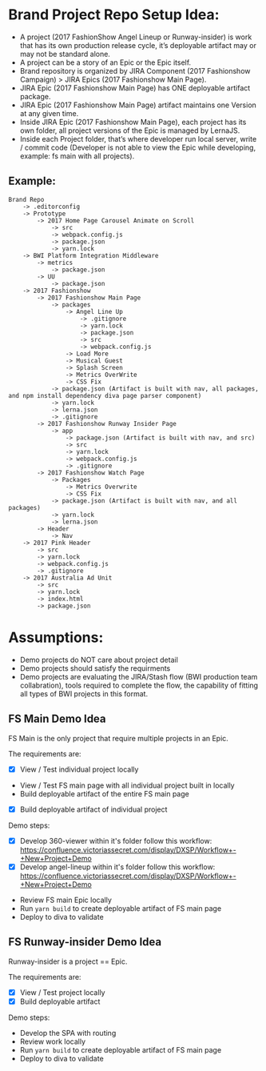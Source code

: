 # Brand Project Repo Setup Idea: 

  - A project (2017 FashionShow Angel Lineup or Runway-insider) is work that has its own production release cycle, it’s deployable artifact may or may not be standard alone.
  - A project can be a story of an Epic or the Epic itself.
  - Brand repository is organized by JIRA Component (2017 Fashionshow Campaign) > JIRA Epics (2017 Fashionshow Main Page).
  - JIRA Epic (2017 Fashionshow Main Page) has ONE deployable artifact package.
  - JIRA Epic (2017 Fashionshow Main Page) artifact maintains one Version at any given time.
  - Inside JIRA Epic (2017 Fashionshow Main Page), each project has its own folder, all project versions of the Epic is managed by LernaJS.
  - Inside each Project folder, that’s where developer run local server, write / commit code (Developer is not able to view the Epic while developing, example: fs main with all projects).

## Example:

~~~
Brand Repo
    -> .editorconfig
    -> Prototype
        -> 2017 Home Page Carousel Animate on Scroll
            -> src
            -> webpack.config.js
            -> package.json
            -> yarn.lock
    -> BWI Platform Integration Middleware
        -> metrics 
            -> package.json
        -> UU
            -> package.json
    -> 2017 Fashionshow 
        -> 2017 Fashionshow Main Page
            -> packages
                -> Angel Line Up
                    -> .gitignore
                    -> yarn.lock
                    -> package.json
                    -> src
                    -> webpack.config.js
                -> Load More
                -> Musical Guest
                -> Splash Screen
                -> Metrics OverWrite
                -> CSS Fix
            -> package.json (Artifact is built with nav, all packages, and npm install dependency diva page parser component)
            -> yarn.lock
            -> lerna.json
            -> .gitignore
        -> 2017 Fashionshow Runway Insider Page
            -> app
                -> package.json (Artifact is built with nav, and src)
                -> src
                -> yarn.lock                   
                -> webpack.config.js
                -> .gitignore
        -> 2017 Fashionshow Watch Page
            -> Packages
                -> Metrics Overwrite
                -> CSS Fix
            -> package.json (Artifact is built with nav, and all packages)
            -> yarn.lock
            -> lerna.json
        -> Header
            -> Nav
    -> 2017 Pink Header
        -> src
        -> yarn.lock
        -> webpack.config.js
        -> .gitignore
    -> 2017 Australia Ad Unit
        -> src
        -> yarn.lock
        -> index.html
        -> package.json
~~~

# Assumptions:
- Demo projects do NOT care about project detail
- Demo projects should satisfy the requirments 
- Demo projects are evaluating the JIRA/Stash flow (BWI production team collabration), tools required to complete the flow, the capability of fitting all types of BWI projects in this format. 

## FS Main Demo Idea
FS Main is the only project that require multiple projects in an Epic. 

The requirements are: 
- [x] View / Test individual project locally
- View / Test FS main page with all individual project built in locally
- Build deployable artifact of the entire FS main page
- [x] Build deployable artifact of individual project

Demo steps:
- [x] Develop 360-viewer within it's folder follow this workflow: https://confluence.victoriassecret.com/display/DXSP/Workflow+-+New+Project+Demo
- [x] Develop angel-lineup within it's folder follow this workflow: https://confluence.victoriassecret.com/display/DXSP/Workflow+-+New+Project+Demo
- Review FS main Epic locally 
- Run `yarn build` to create deployable artifact of FS main page
- Deploy to diva to validate 

## FS Runway-insider Demo Idea
Runway-insider is a project == Epic.

The requirements are: 
- [x] View / Test project locally
- [x] Build deployable artifact

Demo steps:
- Develop the SPA with routing
- Review work locally
- Run `yarn build` to create deployable artifact of FS main page
- Deploy to diva to validate
